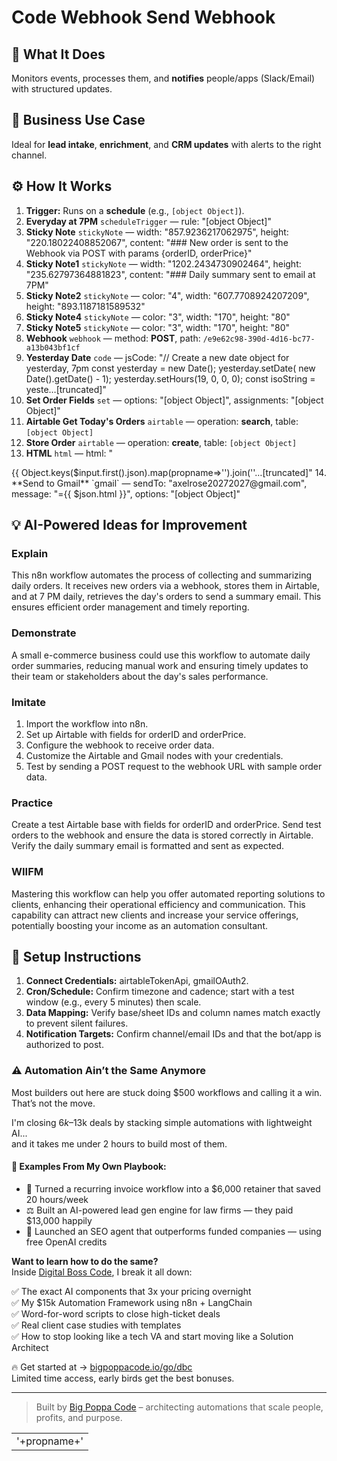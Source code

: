 # Code Webhook Send Webhook
  ## 🚀 What It Does
  Monitors events, processes them, and **notifies** people/apps (Slack/Email) with structured updates.
  
  ## 💼 Business Use Case
  Ideal for **lead intake**, **enrichment**, and **CRM updates** with alerts to the right channel.
  
  ## ⚙️ How It Works
  1. **Trigger:** Runs on a **schedule** (e.g., `[object Object]`).
  2. **Everyday at 7PM** `scheduleTrigger` — rule: "[object Object]"
3. **Sticky Note** `stickyNote` — width: "857.9236217062975", height: "220.18022408852067", content: "### New order is sent to the Webhook via POST with params {orderID, orderPrice}"
4. **Sticky Note1** `stickyNote` — width: "1202.2434730902464", height: "235.62797364881823", content: "### Daily summary sent to email at 7PM"
5. **Sticky Note2** `stickyNote` — color: "4", width: "607.7708924207209", height: "893.1187181589532"
6. **Sticky Note4** `stickyNote` — color: "3", width: "170", height: "80"
7. **Sticky Note5** `stickyNote` — color: "3", width: "170", height: "80"
8. **Webhook** `webhook` — method: **POST**, path: `/e9e62c98-390d-4d16-bc77-a13b043bf1cf`
9. **Yesterday Date** `code` — jsCode: "// Create a new date object for yesterday, 7pm
const yesterday = new Date();
yesterday.setDate( new Date().getDate() - 1); 
yesterday.setHours(19, 0, 0, 0);
const isoString = yeste…[truncated]"
10. **Set Order Fields** `set` — options: "[object Object]", assignments: "[object Object]"
11. **Airtable Get Today's Orders** `airtable` — operation: **search**, table: `[object Object]`
12. **Store Order** `airtable` — operation: **create**, table: `[object Object]`
13. **HTML** `html` — html: "<!DOCTYPE html>
<html>
<head>
  <meta charset="UTF-8" />
</head>
<body>
  <table>
    <tr> 
      {{ Object.keys($input.first().json).map(propname=>'<td>'+propname+'</td>').join(''…[truncated]"
14. **Send to Gmail** `gmail` — sendTo: "axelrose20272027@gmail.com", message: "={{ $json.html }}", options: "[object Object]"
  
  ## 💡 AI-Powered Ideas for Improvement
  ### Explain
This n8n workflow automates the process of collecting and summarizing daily orders. It receives new orders via a webhook, stores them in Airtable, and at 7 PM daily, retrieves the day's orders to send a summary email. This ensures efficient order management and timely reporting.

### Demonstrate
A small e-commerce business could use this workflow to automate daily order summaries, reducing manual work and ensuring timely updates to their team or stakeholders about the day's sales performance.

### Imitate
1. Import the workflow into n8n.
2. Set up Airtable with fields for orderID and orderPrice.
3. Configure the webhook to receive order data.
4. Customize the Airtable and Gmail nodes with your credentials.
5. Test by sending a POST request to the webhook URL with sample order data.

### Practice
Create a test Airtable base with fields for orderID and orderPrice. Send test orders to the webhook and ensure the data is stored correctly in Airtable. Verify the daily summary email is formatted and sent as expected.

### WIIFM
Mastering this workflow can help you offer automated reporting solutions to clients, enhancing their operational efficiency and communication. This capability can attract new clients and increase your service offerings, potentially boosting your income as an automation consultant.
  
  ## 🔧 Setup Instructions
  1. **Connect Credentials:** airtableTokenApi, gmailOAuth2.
2. **Cron/Schedule:** Confirm timezone and cadence; start with a test window (e.g., every 5 minutes) then scale.
3. **Data Mapping:** Verify base/sheet IDs and column names match exactly to prevent silent failures.
4. **Notification Targets:** Confirm channel/email IDs and that the bot/app is authorized to post.
  
### ⚠️ Automation Ain’t the Same Anymore

Most builders out here are stuck doing $500 workflows and calling it a win.  
That’s not the move.  

I'm closing $6k–$13k deals by stacking simple automations with lightweight AI...  
and it takes me under 2 hours to build most of them.

#### 🧠 Examples From My Own Playbook:
- 🔁 Turned a recurring invoice workflow into a $6,000 retainer that saved 20 hours/week  
- ⚖️ Built an AI-powered lead gen engine for law firms — they paid $13,000 happily  
- 🚀 Launched an SEO agent that outperforms funded companies — using free OpenAI credits  

**Want to learn how to do the same?**  
Inside [Digital Boss Code](https://bigpoppacode.io/go/dbc), I break it all down:

✅ The exact AI components that 3x your pricing overnight  
✅ My $15k Automation Framework using n8n + LangChain  
✅ Word-for-word scripts to close high-ticket deals  
✅ Real client case studies with templates  
✅ How to stop looking like a tech VA and start moving like a Solution Architect  

🔥 Get started at → [bigpoppacode.io/go/dbc](https://bigpoppacode.io/go/dbc)  
Limited time access, early birds get the best bonuses.

---
> Built by [Big Poppa Code](https://bigpoppacode.io) – architecting automations that scale people, profits, and purpose.
  